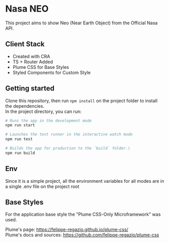 # Nasa NEO

This project aims to show Neo (Near Earth Object) from the Official Nasa API.

## Client Stack

- Created with CRA
- TS + Router Added
- Plume CSS for Base Styles
- Styled Components for Custom Style

## Getting started

Clone this repository, then run `npm install` on the project folder to install the dependencies.  
In the project directory, you can run:

```bash
# Runs the app in the development mode
npm run start
```

```bash
# Launches the test runner in the interactive watch mode
npm run test
```

```bash
# Builds the app for production to the `build` folder.\
npm run build
```

## Env

Since it is a simple project, all the environment variables for all modes are in a single .env file on the project root

## Base Styles

For the application base style the "Plume CSS-Only Microframework" was used.  

Plume's page: https://felippe-regazio.github.io/plume-css/  
Plume's docs and sources: https://github.com/felippe-regazio/plume-css
